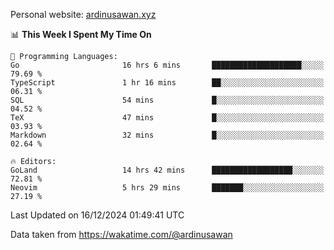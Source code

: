Personal website: [ardinusawan.xyz](https://ardinusawan.xyz)

<!--START_SECTION:waka-->
📊 **This Week I Spent My Time On** 

```text
💬 Programming Languages: 
Go                       16 hrs 6 mins       ████████████████████░░░░░   79.69 % 
TypeScript               1 hr 16 mins        ██░░░░░░░░░░░░░░░░░░░░░░░   06.31 % 
SQL                      54 mins             █░░░░░░░░░░░░░░░░░░░░░░░░   04.52 % 
TeX                      47 mins             █░░░░░░░░░░░░░░░░░░░░░░░░   03.93 % 
Markdown                 32 mins             █░░░░░░░░░░░░░░░░░░░░░░░░   02.64 % 

🔥 Editors: 
GoLand                   14 hrs 42 mins      ██████████████████░░░░░░░   72.81 % 
Neovim                   5 hrs 29 mins       ███████░░░░░░░░░░░░░░░░░░   27.19 % 
```


 Last Updated on 16/12/2024 01:49:41 UTC
<!--END_SECTION:waka-->
Data taken from https://wakatime.com/@ardinusawan
